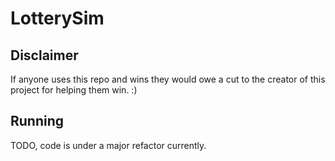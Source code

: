 # LotterySim

## Disclaimer

If anyone uses this repo and wins they would owe a cut to the creator of this project for helping them win. :)

## Running

TODO, code is under a major refactor currently.

<!-- ## Running PowerBall -->

<!-- ### Scraping the Drawing Data

From the directory ```/src/Powerball``` run ```.\scrape.bat``` (Windows only for now, MacOS will be ```./scrape.command``` or ```./scrape.sh```) 

Or from that directory manually run ```python DrawingFreq.py``` and ```python DrawingHist.py```

### Running the Analysis

```python Analysis.py```

This will out put numbers to CSV files in accordance to their geometic probabilities based on when they were last drawn.

The files are called ```mainball.csv``` for the main balls and ```powerball.csv``` for the powerballs.

## Running MegaMillions

MegaMillions code and analysis has not yet been implemented. Come back soon. -->